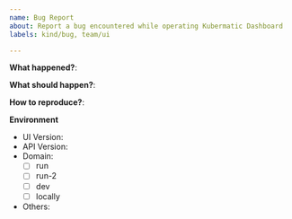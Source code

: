 ```yaml
---
name: Bug Report
about: Report a bug encountered while operating Kubermatic Dashboard
labels: kind/bug, team/ui

---
```


**What happened?**:

**What should happen?**:

**How to reproduce?**:

**Environment**
- UI Version:
- API Version:
- Domain:
  - [ ] run
  - [ ] run-2
  - [ ] dev
  - [ ] locally
- Others:
